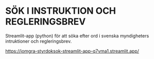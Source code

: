 # SÖK I INSTRUKTION OCH REGLERINGSBREV

Streamlit-app (python) för att söka efter ord i svenska myndigheters intruktioner och regleringsbrev. 

https://jomgra-styrdoksok-streamlit-app-q7vma1.streamlit.app/
